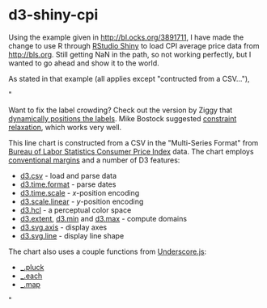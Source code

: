 d3-shiny-cpi
============

Using the example given in http://bl.ocks.org/3891711, I have made the change to use R through [RStudio Shiny](http://www.rstudio.com/shiny/) to load CPI average price data from http://bls.org.  Still getting NaN in the path, so not working perfectly, but I wanted to go ahead and show it to the world.

As stated in that example (all applies except "contructed from a CSV..."),

"

Want to fix the label crowding? Check out the version by Ziggy that [dynamically positions the labels](http://bl.ocks.org/3895025). Mike Bostock suggested [constraint relaxation](http://bl.ocks.org/4053096), which works very well.

This line chart is constructed from a CSV in the "Multi-Series Format" from [Bureau of Labor Statistics Consumer Price Index](http://bls.gov/) data. The chart employs [conventional margins](http://bl.ocks.org/3019563) and a number of D3 features:

* [d3.csv](https://github.com/mbostock/d3/wiki/CSV) - load and parse data
* [d3.time.format](https://github.com/mbostock/d3/wiki/Time-Formatting) - parse dates
* [d3.time.scale](https://github.com/mbostock/d3/wiki/Time-Scales) - *x*-position encoding
* [d3.scale.linear](https://github.com/mbostock/d3/wiki/Quantitative-Scales) - *y*-position encoding
* [d3.hcl](http://bl.ocks.org/3014589) - a perceptual color space
* [d3.extent](https://github.com/mbostock/d3/wiki/Arrays#wiki-d3_extent), [d3.min](https://github.com/mbostock/d3/wiki/Arrays#wiki-d3_min) and [d3.max](https://github.com/mbostock/d3/wiki/Arrays#wiki-d3_max) - compute domains
* [d3.svg.axis](https://github.com/mbostock/d3/wiki/SVG-Axes) - display axes
* [d3.svg.line](https://github.com/mbostock/d3/wiki/SVG-Shapes#wiki-line) - display line shape

The chart also uses a couple functions from [Underscore.js](http://underscorejs.org/):

* [_.pluck](http://underscorejs.org/#pluck)
* [_.each](http://underscorejs.org/#each)
* [_.map](http://underscorejs.org/#map)

"
